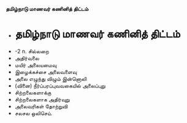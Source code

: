 **தமிழ்நாடு மாணவர் கணினித் திட்டம்**
- # தமிழ்நாடு மாணவர் கணினித் திட்டம்
- -2 n. சில்லறை
- அதிர்வலை
- மயிர் அலையமைவு
- இழைக்கச்சை அலைவளைவு
- அலை எழுந்து விழும் இன்னொலி
- (வினை) நீர்ப்பரப்புவவகையில் அலைப்புறு
- சிற்றலைகளாக்கு
- சிற்றலைகளாக அதிர்வுறு
- அலைவரிகள் தோற்றுவி
- சலசல ஒலிசெய்.

